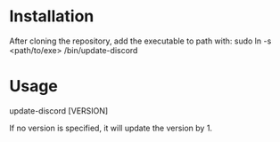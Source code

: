 # Installation

After cloning the repository, add the executable to path with:
sudo ln -s <path/to/exe> /bin/update-discord


# Usage

update-discord [VERSION]

If no version is specified, it will update the version by 1.
